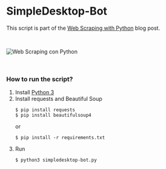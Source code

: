 # SimpleDesktop-Bot

This script is part of the [Web Scraping with Python](https://dev.to/luciano_dev/web-scraping-with-python-1h9b) blog post.

<br>

![Web Scraping con Python](https://repository-images.githubusercontent.com/50774698/7884fb80-9ee2-11ea-91b0-f9d968cbf49d)

<br>

### How to run the script?

1. Install [Python 3](https://www.python.org/)
2. Install requests and Beautiful Soup
    ```
    $ pip install requests
    $ pip install beautifulsoup4
    ```
    or
    ```
    $ pip install -r requirements.txt
    ```
3. Run
    ```
    $ python3 simpledesktop-bot.py
    ```
